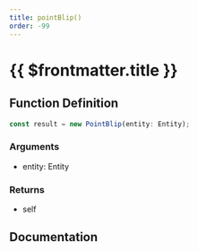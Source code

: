 ```yaml
---
title: pointBlip()
order: -99
---
```


# {{ $frontmatter.title }}

## Function Definition

```ts
const result = new PointBlip(entity: Entity);
```

### Arguments

* entity: Entity

### Returns

* self

## Documentation

<!--@include: ./parts/pointBlip.md-->
